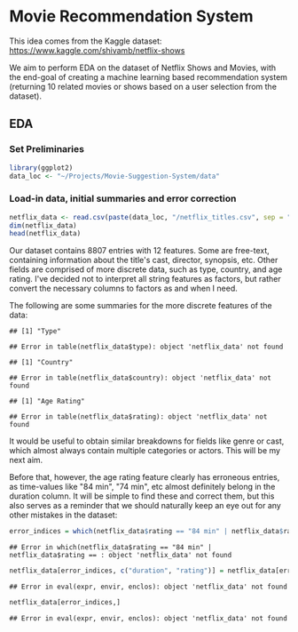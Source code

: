 


# Movie Recommendation System

This idea comes from the Kaggle dataset:
https://www.kaggle.com/shivamb/netflix-shows

We aim to perform EDA on the dataset of Netflix Shows and Movies, with the end-goal of creating a machine learning based recommendation system (returning 10 related movies or shows based on a user selection from the dataset).

## EDA

### Set Preliminaries

```r
library(ggplot2)
data_loc <- "~/Projects/Movie-Suggestion-System/data"
```
### Load-in data, initial summaries and error correction

```r
netflix_data <- read.csv(paste(data_loc, "/netflix_titles.csv", sep = ""), stringsAsFactors=FALSE)
dim(netflix_data)
head(netflix_data)
```
Our dataset contains 8807 entries with 12 features. Some are free-text, containing information about the title's cast, director, synopsis, etc. Other fields are comprised of more discrete data, such as type, country, and age rating. I've decided not to interpret all string features as factors, but rather convert the necessary columns to factors as and when I need.

The following are some summaries for the more discrete features of the data:


```
## [1] "Type"
```

```
## Error in table(netflix_data$type): object 'netflix_data' not found
```

```
## [1] "Country"
```

```
## Error in table(netflix_data$country): object 'netflix_data' not found
```

```
## [1] "Age Rating"
```

```
## Error in table(netflix_data$rating): object 'netflix_data' not found
```

It would be useful to obtain similar breakdowns for fields like genre or cast, which almost always contain multiple categories or actors. This will be my next aim.

Before that, however, the age rating feature clearly has erroneous entries, as time-values like "84 min", "74 min", etc almost definitely belong in the duration column. It will be simple to find these and correct them, but this also serves as a reminder that we should naturally keep an eye out for any other mistakes in the dataset:


```r
error_indices = which(netflix_data$rating == "84 min" | netflix_data$rating == "74 min" | netflix_data$rating == "66 min")
```

```
## Error in which(netflix_data$rating == "84 min" | netflix_data$rating == : object 'netflix_data' not found
```

```r
netflix_data[error_indices, c("duration", "rating")] = netflix_data[error_indices, c("rating", "duration")]
```

```
## Error in eval(expr, envir, enclos): object 'netflix_data' not found
```

```r
netflix_data[error_indices,]
```

```
## Error in eval(expr, envir, enclos): object 'netflix_data' not found
```

